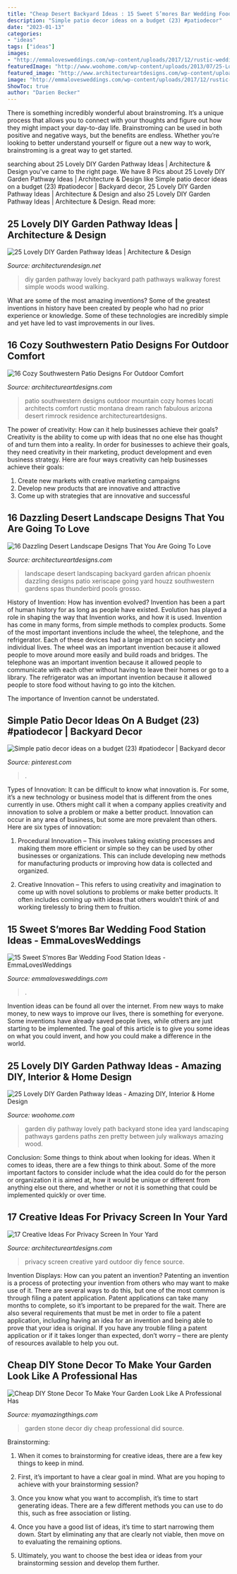 ```yaml
---
title: "Cheap Desert Backyard Ideas : 15 Sweet S’mores Bar Wedding Food Station Ideas"
description: "Simple patio decor ideas on a budget (23) #patiodecor"
date: "2023-01-13"
categories:
- "ideas"
tags: ["ideas"]
images:
- "http://emmalovesweddings.com/wp-content/uploads/2017/12/rustic-wedding-S’mores-Bar-food-station-ideas.jpg"
featuredImage: "http://www.woohome.com/wp-content/uploads/2013/07/25-Lovely-DIY-Garden-Pathway-Ideas-24.jpg"
featured_image: "http://www.architectureartdesigns.com/wp-content/uploads/2016/07/12-53.jpg"
image: "http://emmalovesweddings.com/wp-content/uploads/2017/12/rustic-wedding-S’mores-Bar-food-station-ideas.jpg"
ShowToc: true
author: "Darien Becker"
---
```



There is something incredibly wonderful about brainstroming. It’s a unique process that allows you to connect with your thoughts and figure out how they might impact your day-to-day life. Brainstroming can be used in both positive and negative ways, but the benefits are endless. Whether you’re looking to better understand yourself or figure out a new way to work, brainstroming is a great way to get started.

	

		
searching about 25 Lovely DIY Garden Pathway Ideas | Architecture &amp; Design you've came to the right page. We have 8 Pics about 25 Lovely DIY Garden Pathway Ideas | Architecture &amp; Design like Simple patio decor ideas on a budget (23) #patiodecor | Backyard decor, 25 Lovely DIY Garden Pathway Ideas | Architecture &amp; Design and also 25 Lovely DIY Garden Pathway Ideas | Architecture &amp; Design. Read more:
		
    
## 25 Lovely DIY Garden Pathway Ideas | Architecture &amp; Design

<img loading=lazy src="http://cdn.architecturendesign.net/wp-content/uploads/2014/08/25-Lovely-DIY-Garden-Pathway-Ideas-23.jpg" onerror="this.onerror=null;this.src='https://tse3.mm.bing.net/th?id=OIP.LaKcE6-gfF3LsD3Rf-8g2AHaLI&amp;pid=15.1';" alt="25 Lovely DIY Garden Pathway Ideas | Architecture &amp; Design">

_Source: architecturendesign.net_

>diy garden pathway lovely backyard path pathways walkway forest simple woods wood walking. 

	

What are some of the most amazing inventions?
Some of the greatest inventions in history have been created by people who had no prior experience or knowledge. Some of these technologies are incredibly simple and yet have led to vast improvements in our lives.

    
## 16 Cozy Southwestern Patio Designs For Outdoor Comfort

<img loading=lazy src="https://www.architectureartdesigns.com/wp-content/uploads/2016/04/16-Cozy-Southwestern-Patio-Designs-For-Outdoor-Comfort-2.jpg" onerror="this.onerror=null;this.src='https://tse1.mm.bing.net/th?id=OIP.Nm9B5zqeu9GgajxlhKgyKAHaE7&amp;pid=15.1';" alt="16 Cozy Southwestern Patio Designs For Outdoor Comfort">

_Source: architectureartdesigns.com_

>patio southwestern designs outdoor mountain cozy homes locati architects comfort rustic montana dream ranch fabulous arizona desert rimrock residence architectureartdesigns. 

	

The power of creativity: How can it help businesses achieve their goals?
Creativity is the ability to come up with ideas that no one else has thought of and turn them into a reality. In order for businesses to achieve their goals, they need creativity in their marketing, product development and even business strategy. Here are four ways creativity can help businesses achieve their goals: 
1. Create new markets with creative marketing campaigns 
2. Develop new products that are innovative and attractive 
3. Come up with strategies that are innovative and successful 

    
## 16 Dazzling Desert Landscape Designs That You Are Going To Love

<img loading=lazy src="https://www.architectureartdesigns.com/wp-content/uploads/2016/03/3-24.jpg" onerror="this.onerror=null;this.src='https://tse3.mm.bing.net/th?id=OIP.ULLs6s-ws2YvRk7J2aNjoQHaJm&amp;pid=15.1';" alt="16 Dazzling Desert Landscape Designs That You Are Going To Love">

_Source: architectureartdesigns.com_

>landscape desert landscaping backyard garden african phoenix dazzling designs patio xeriscape going yard houzz southwestern gardens spas thunderbird pools grosso. 

	

History of Invention: How has invention evolved?
Invention has been a part of human history for as long as people have existed. Evolution has played a role in shaping the way that Invention works, and how it is used. Invention has come in many forms, from simple methods to complex products. 
Some of the most important inventions include the wheel, the telephone, and the refrigerator. Each of these devices had a large impact on society and individual lives. The wheel was an important invention because it allowed people to move around more easily and build roads and bridges. The telephone was an important invention because it allowed people to communicate with each other without having to leave their homes or go to a library. The refrigerator was an important invention because it allowed people to store food without having to go into the kitchen. 

The importance of Invention cannot be understated.

    
## Simple Patio Decor Ideas On A Budget (23) #patiodecor | Backyard Decor

<img loading=lazy src="https://i.pinimg.com/736x/9a/9f/8d/9a9f8df27c07ad5192cf58a5c76ac961.jpg" onerror="this.onerror=null;this.src='https://tse1.mm.bing.net/th?id=OIP.cd2AbsLn42V2mSmb8jgmGgHaLH&amp;pid=15.1';" alt="Simple patio decor ideas on a budget (23) #patiodecor | Backyard decor">

_Source: pinterest.com_

>. 

	

Types of Innovation:
It can be difficult to know what innovation is. For some, it’s a new technology or business model that is different from the ones currently in use. Others might call it when a company applies creativity and innovation to solve a problem or make a better product. Innovation can occur in any area of business, but some are more prevalent than others. Here are six types of innovation:
1. Procedural Innovation – This involves taking existing processes and making them more efficient or simple so they can be used by other businesses or organizations. This can include developing new methods for manufacturing products or improving how data is collected and organized.

2. Creative Innovation – This refers to using creativity and imagination to come up with novel solutions to problems or make better products. It often includes coming up with ideas that others wouldn’t think of and working tirelessly to bring them to fruition.

    
## 15 Sweet S’mores Bar Wedding Food Station Ideas - EmmaLovesWeddings

<img loading=lazy src="http://emmalovesweddings.com/wp-content/uploads/2017/12/rustic-wedding-S’mores-Bar-food-station-ideas.jpg" onerror="this.onerror=null;this.src='https://tse3.mm.bing.net/th?id=OIP.AVrMEatUPCxMQsncehdkywHaLH&amp;pid=15.1';" alt="15 Sweet S’mores Bar Wedding Food Station Ideas - EmmaLovesWeddings">

_Source: emmalovesweddings.com_

>. 

	

Invention ideas can be found all over the internet. From new ways to make money, to new ways to improve our lives, there is something for everyone. Some inventions have already saved people lives, while others are just starting to be implemented. The goal of this article is to give you some ideas on what you could invent, and how you could make a difference in the world.

    
## 25 Lovely DIY Garden Pathway Ideas - Amazing DIY, Interior &amp; Home Design

<img loading=lazy src="http://www.woohome.com/wp-content/uploads/2013/07/25-Lovely-DIY-Garden-Pathway-Ideas-24.jpg" onerror="this.onerror=null;this.src='https://tse4.mm.bing.net/th?id=OIP.d5FqDeewhvs3-kTz2O6aEAHaKK&amp;pid=15.1';" alt="25 Lovely DIY Garden Pathway Ideas - Amazing DIY, Interior &amp; Home Design">

_Source: woohome.com_

>garden diy pathway lovely path backyard stone idea yard landscaping pathways gardens paths zen pretty between july walkways amazing wood. 

	

Conclusion: Some things to think about when looking for ideas.
When it comes to ideas, there are a few things to think about. Some of the more important factors to consider include what the idea could do for the person or organization it is aimed at, how it would be unique or different from anything else out there, and whether or not it is something that could be implemented quickly or over time.

    
## 17 Creative Ideas For Privacy Screen In Your Yard

<img loading=lazy src="http://www.architectureartdesigns.com/wp-content/uploads/2016/07/12-53.jpg" onerror="this.onerror=null;this.src='https://tse3.mm.bing.net/th?id=OIP.KnSrGiQxiUmUNQ6KmDE6YAHaJ6&amp;pid=15.1';" alt="17 Creative Ideas For Privacy Screen In Your Yard">

_Source: architectureartdesigns.com_

>privacy screen creative yard outdoor diy fence source. 

	

Invention Displays: How can you patent an invention?
Patenting an invention is a process of protecting your invention from others who may want to make use of it. There are several ways to do this, but one of the most common is through filing a patent application. Patent applications can take many months to complete, so it’s important to be prepared for the wait. There are also several requirements that must be met in order to file a patent application, including having an idea for an invention and being able to prove that your idea is original. If you have any trouble filing a patent application or if it takes longer than expected, don’t worry – there are plenty of resources available to help you out.

    
## Cheap DIY Stone Decor To Make Your Garden Look Like A Professional Has

<img loading=lazy src="http://myamazingthings.com/wp-content/uploads/2017/07/stone-garden-decor-1.jpg" onerror="this.onerror=null;this.src='https://tse2.mm.bing.net/th?id=OIP.CqluY7ghhFwtQFzsbFBIngHaJ3&amp;pid=15.1';" alt="Cheap DIY Stone Decor To Make Your Garden Look Like A Professional Has">

_Source: myamazingthings.com_

>garden stone decor diy cheap professional did source. 

	

Brainstorming:
1. When it comes to brainstorming for creative ideas, there are a few key things to keep in mind.
2. First, it’s important to have a clear goal in mind. What are you hoping to achieve with your brainstorming session?

3. Once you know what you want to accomplish, it’s time to start generating ideas. There are a few different methods you can use to do this, such as free association or listing.

4. Once you have a good list of ideas, it’s time to start narrowing them down. Start by eliminating any that are clearly not viable, then move on to evaluating the remaining options.

5. Ultimately, you want to choose the best idea or ideas from your brainstorming session and develop them further.


